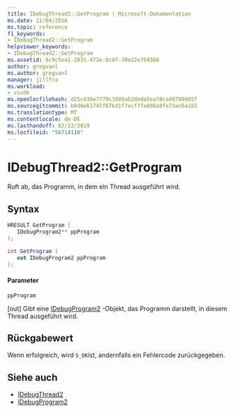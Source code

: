 ```yaml
---
title: IDebugThread2::GetProgram | Microsoft-Dokumentation
ms.date: 11/04/2016
ms.topic: reference
f1_keywords:
- IDebugThread2::GetProgram
helpviewer_keywords:
- IDebugThread2::GetProgram
ms.assetid: 8c9c5ea1-2031-472e-bc8f-30e22e754566
author: gregvanl
ms.author: gregvanl
manager: jillfra
ms.workload:
- vssdk
ms.openlocfilehash: d25c438e7779c3589ab2deda5ea78cad9799dd5f
ms.sourcegitcommit: b0d8e61745f67bd1f7ecf7fe080a0fe73ac6a181
ms.translationtype: MT
ms.contentlocale: de-DE
ms.lasthandoff: 02/22/2019
ms.locfileid: "56714110"
---
```

# <a name="idebugthread2getprogram"></a>IDebugThread2::GetProgram
Ruft ab, das Programm, in dem ein Thread ausgeführt wird.

## <a name="syntax"></a>Syntax

```cpp
HRESULT GetProgram ( 
   IDebugProgram2** ppProgram
);
```

```csharp
int GetProgram ( 
   out IDebugProgram2 ppProgram
);
```

#### <a name="parameters"></a>Parameter
 `ppProgram`

 [out] Gibt eine [IDebugProgram2](../../../extensibility/debugger/reference/idebugprogram2.md) -Objekt, das Programm darstellt, in diesem Thread ausgeführt wird.

## <a name="return-value"></a>Rückgabewert
 Wenn erfolgreich, wird `S_OK`ist, andernfalls ein Fehlercode zurückgegeben.

## <a name="see-also"></a>Siehe auch
- [IDebugThread2](../../../extensibility/debugger/reference/idebugthread2.md)
- [IDebugProgram2](../../../extensibility/debugger/reference/idebugprogram2.md)